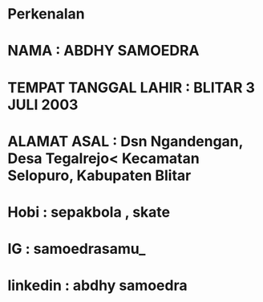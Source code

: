 # Perkenalan
# NAMA : ABDHY SAMOEDRA
# TEMPAT TANGGAL LAHIR : BLITAR 3 JULI 2003
# ALAMAT ASAL : Dsn Ngandengan, Desa Tegalrejo< Kecamatan Selopuro, Kabupaten Blitar
# Hobi : sepakbola , skate
# IG : samoedrasamu_
# linkedin : abdhy samoedra
